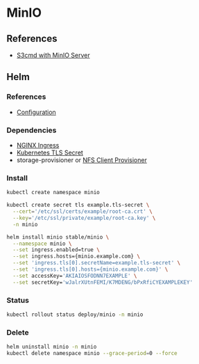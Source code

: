# MinIO

## References

- [S3cmd with MinIO Server](https://docs.min.io/docs/s3cmd-with-minio)

## Helm

### References

- [Configuration](https://github.com/helm/charts/tree/master/stable/minio#configuration)

### Dependencies

- [NGINX Ingress](/nginx-ingress.md)
- [Kubernetes TLS Secret](/k8s-tls-secret.md)
- storage-provisioner or [NFS Client Provisioner](/nfs-client-provisioner.md)

### Install

```sh
kubectl create namespace minio
```

```sh
kubectl create secret tls example.tls-secret \
  --cert='/etc/ssl/certs/example/root-ca.crt' \
  --key='/etc/ssl/private/example/root-ca.key' \
  -n minio
```

```sh
helm install minio stable/minio \
  --namespace minio \
  --set ingress.enabled=true \
  --set ingress.hosts={minio.example.com} \
  --set 'ingress.tls[0].secretName=example.tls-secret' \
  --set 'ingress.tls[0].hosts={minio.example.com}' \
  --set accessKey='AKIAIOSFODNN7EXAMPLE' \
  --set secretKey='wJalrXUtnFEMI/K7MDENG/bPxRfiCYEXAMPLEKEY'
```

### Status

```sh
kubectl rollout status deploy/minio -n minio
```

### Delete

```sh
helm uninstall minio -n minio
kubectl delete namespace minio --grace-period=0 --force
```
